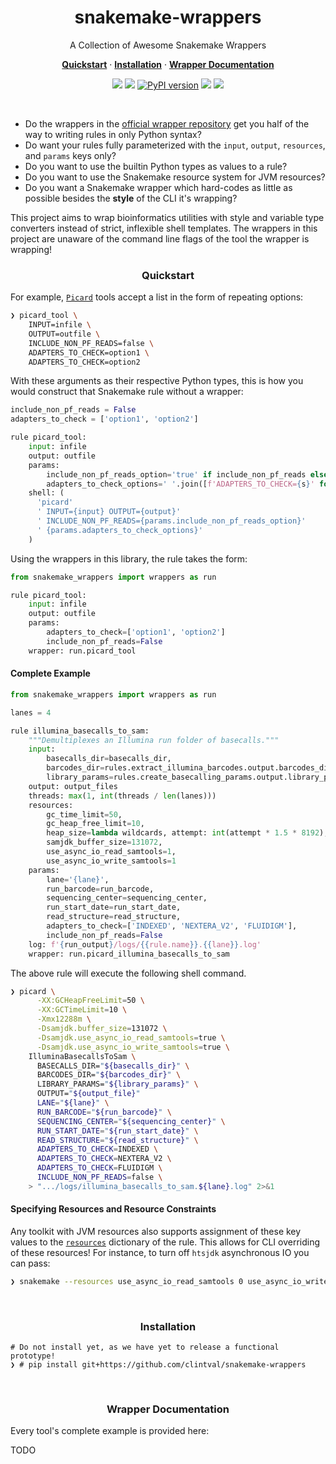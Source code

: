 <h1 align="center">snakemake-wrappers</h2>

<p align="center">A Collection of Awesome Snakemake Wrappers</p>

<p align="center">
  <a href="#quickstart"><strong>Quickstart</strong></a>
  ·
  <a href="#installation"><strong>Installation</strong></a>
  ·
  <a href="#wrapper-documentation"><strong>Wrapper Documentation</strong></a>
</p>

<p align="center">
  <a href="https://travis-ci.org/clintval/snakemake-wrappers"><img src="https://travis-ci.org/clintval/snakemake-wrappers.svg?branch=master"></img></a>
  <a href="https://codecov.io/gh/clintval/snakemake-wrappers"><img src="https://codecov.io/gh/clintval/snakemake-wrappers/branch/master/graph/badge.svg"></img></a>
  <a href="https://badge.fury.io/py/snakemake-wrappers"><img src="https://badge.fury.io/py/snakemake-wrappers.svg" alt="PyPI version"></img></a>
  <a href="https://codeclimate.com/github/clintval/snakemake-wrappers/maintainability"><img src="https://api.codeclimate.com/v1/badges/7f6ce7780716a92c40b8/maintainability"></img></a>
  <a href="https://github.com/clintval/snakemake-wrappers/blob/master/LICENSE"><img src="https://img.shields.io/pypi/l/snakemake-wrappers.svg"></img></a>
</p>

<br>

- Do the wrappers in the [official wrapper repository](https://bitbucket.org/snakemake/snakemake-wrappers) get you half of the way to writing rules in only Python syntax?
- Do want your rules fully parameterized with the `input`, `output`, `resources`, and `params` keys only?
- Do you want to use the builtin Python types as values to a rule?
- Do you want to use the Snakemake resource system for JVM resources?
- Do you want a Snakemake wrapper which hard-codes as little as possible besides the **style** of the CLI it's wrapping?

This project aims to wrap bioinformatics utilities with style and variable type converters instead of strict, inflexible shell templates. The wrappers in this project are unaware of the command line flags of the tool the wrapper is wrapping!

<h3 align="center">Quickstart</h3>

For example, [`Picard`](https://broadinstitute.github.io/picard/) tools accept a list in the form of repeating options:

```bash
❯ picard_tool \
    INPUT=infile \
    OUTPUT=outfile \
    INCLUDE_NON_PF_READS=false \
    ADAPTERS_TO_CHECK=option1 \
    ADAPTERS_TO_CHECK=option2
```

With these arguments as their respective Python types, this is how you would construct that Snakemake rule without a wrapper:

```python
include_non_pf_reads = False
adapters_to_check = ['option1', 'option2']

rule picard_tool:
    input: infile
    output: outfile
    params:
        include_non_pf_reads_option='true' if include_non_pf_reads else 'false'
        adapters_to_check_options=' '.join([f'ADAPTERS_TO_CHECK={s}' for s in adapters_to_check])
    shell: (
      'picard'
      ' INPUT={input} OUTPUT={output}'
      ' INCLUDE_NON_PF_READS={params.include_non_pf_reads_option}'
      ' {params.adapters_to_check_options}'
    )
```

Using the wrappers in this library, the rule takes the form:

```python
from snakemake_wrappers import wrappers as run

rule picard_tool:
    input: infile
    output: outfile
    params:
        adapters_to_check=['option1', 'option2']
        include_non_pf_reads=False
    wrapper: run.picard_tool
```

#### Complete Example

```python
from snakemake_wrappers import wrappers as run

lanes = 4

rule illumina_basecalls_to_sam:
    """Demultiplexes an Illumina run folder of basecalls."""
    input:
        basecalls_dir=basecalls_dir,
        barcodes_dir=rules.extract_illumina_barcodes.output.barcodes_dir,
        library_params=rules.create_basecalling_params.output.library_params
    output: output_files
    threads: max(1, int(threads / len(lanes)))
    resources:
        gc_time_limit=50,
        gc_heap_free_limit=10,
        heap_size=lambda wildcards, attempt: int(attempt * 1.5 * 8192),
        samjdk_buffer_size=131072,
        use_async_io_read_samtools=1,
        use_async_io_write_samtools=1
    params:
        lane='{lane}',
        run_barcode=run_barcode,
        sequencing_center=sequencing_center,
        run_start_date=run_start_date,
        read_structure=read_structure,
        adapters_to_check=['INDEXED', 'NEXTERA_V2', 'FLUIDIGM'],
        include_non_pf_reads=False
    log: f'{run_output}/logs/{{rule.name}}.{{lane}}.log'
    wrapper: run.picard_illumina_basecalls_to_sam
```

The above rule will execute the following shell command.

```bash
❯ picard \
      -XX:GCHeapFreeLimit=50 \
      -XX:GCTimeLimit=10 \
      -Xmx12288m \
      -Dsamjdk.buffer_size=131072 \
      -Dsamjdk.use_async_io_read_samtools=true \
      -Dsamjdk.use_async_io_write_samtools=true \
    IlluminaBasecallsToSam \
      BASECALLS_DIR="${basecalls_dir}" \
      BARCODES_DIR="${barcodes_dir}" \
      LIBRARY_PARAMS="${library_params}" \
      OUTPUT="${output_file}"
      LANE="${lane}" \
      RUN_BARCODE="${run_barcode}" \
      SEQUENCING_CENTER="${sequencing_center}" \
      RUN_START_DATE="${run_start_date}" \
      READ_STRUCTURE="${read_structure}" \
      ADAPTERS_TO_CHECK=INDEXED \
      ADAPTERS_TO_CHECK=NEXTERA_V2 \
      ADAPTERS_TO_CHECK=FLUIDIGM \
      INCLUDE_NON_PF_READS=false \
    > ".../logs/illumina_basecalls_to_sam.${lane}.log" 2>&1
```

#### Specifying Resources and Resource Constraints

Any toolkit with JVM resources also supports assignment of these key values to the [`resources`](https://snakemake.readthedocs.io/en/stable/snakefiles/rules.html#resources) dictionary of the rule. This allows for CLI overriding of these resources! For instance, to turn off `htsjdk` asynchronous IO you can pass:

```bash
❯ snakemake --resources use_async_io_read_samtools 0 use_async_io_write_samtools 0
```

<br>

<h3 align="center">Installation</h3>

```
# Do not install yet, as we have yet to release a functional prototype!
❯ # pip install git+https://github.com/clintval/snakemake-wrappers
```

<br>

<h3 align="center">Wrapper Documentation</h3>

Every tool's complete example is provided here:

TODO

<br>

